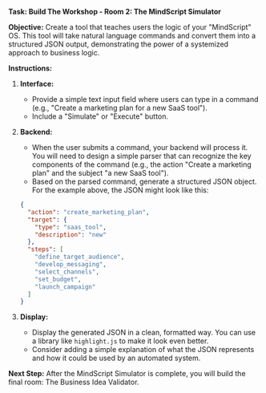 
**Task: Build The Workshop - Room 2: The MindScript Simulator**

**Objective:** Create a tool that teaches users the logic of your "MindScript" OS. This tool will take natural language commands and convert them into a structured JSON output, demonstrating the power of a systemized approach to business logic.

**Instructions:**

1.  **Interface:**
    *   Provide a simple text input field where users can type in a command (e.g., "Create a marketing plan for a new SaaS tool").
    *   Include a "Simulate" or "Execute" button.
2.  **Backend:**
    *   When the user submits a command, your backend will process it. You will need to design a simple parser that can recognize the key components of the command (e.g., the action "Create a marketing plan" and the subject "a new SaaS tool").
    *   Based on the parsed command, generate a structured JSON object. For the example above, the JSON might look like this:

    ```json
    {
      "action": "create_marketing_plan",
      "target": {
        "type": "saas_tool",
        "description": "new"
      },
      "steps": [
        "define_target_audience",
        "develop_messaging",
        "select_channels",
        "set_budget",
        "launch_campaign"
      ]
    }
    ```

3.  **Display:**
    *   Display the generated JSON in a clean, formatted way. You can use a library like `highlight.js` to make it look even better.
    *   Consider adding a simple explanation of what the JSON represents and how it could be used by an automated system.

**Next Step:** After the MindScript Simulator is complete, you will build the final room: The Business Idea Validator.
